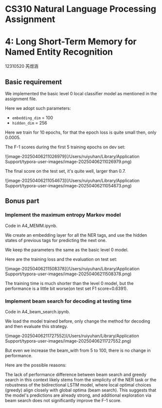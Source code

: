 

# CS310 Natural Language Processing Assignment 

# 4: Long Short-Term Memory for Named Entity Recognition 

12310520 芮煜涵

## Basic requirement

We implemented the basic level 0 local classifier model as mentioned in the assignment file.

Here we adopt such parameters:

- `embedding_dim` = 100
- `hidden_dim` = 256

Here we train for 10 epochs, for that the epoch loss is quite small then, only 0.0005.

The F-1 scores during the first 5 training epochs on dev set:

![image-20250406211026979](/Users/ruiyuhan/Library/Application Support/typora-user-images/image-20250406211026979.png)

 The final score on the test set, it's quite well, larger than 0.7.

![image-20250406211054673](/Users/ruiyuhan/Library/Application Support/typora-user-images/image-20250406211054673.png)

## Bonus part

###  Implement the maximum entropy Markov model

Code in A4_MEMM.ipynb.

We create an embedding layer for all the NER tags, and use the hidden states of previous tags for predicting the next one.

We keep the parameters the same as the basic level 0 model.

Here are the training loss and the evaluation on test set:

![image-20250406211508378](/Users/ruiyuhan/Library/Application Support/typora-user-images/image-20250406211508378.png)

The training time is much shorter than the level 0 model, but the performance is a little bit worse(on test set F1 score=0.6391).

### Implement beam search for decoding at testing time

Code in A4_beam_search.ipynb.

We load the model trained before, only change the method for decoding and then evaluate this strategy.

![image-20250406211727552](/Users/ruiyuhan/Library/Application Support/typora-user-images/image-20250406211727552.png)

But even we increase the beam_with from 5 to 100, there is no change in performance.

Here are the possible reasons:

The lack of performance difference between beam search and greedy search in this context likely stems from the simplicity of the NER task or the robustness of the bidirectional LSTM model, where local optimal choices (greedy) align closely with global optima (beam search). This suggests that the model's predictions are already strong, and additional exploration via beam search does not significantly improve the F-1 score. 